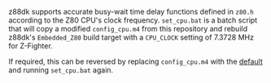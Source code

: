 z88dk supports accurate busy-wait time delay functions defined in `z80.h` according to the Z80 CPU's clock frequency. `set_cpu.bat` is a batch script that will copy a modified `config_cpu.m4` from this repository and rebuild z88dk's `Embedded_Z80` build target with a `CPU_CLOCK` setting of 7.3728 MHz for Z-Fighter.

If required, this can be reversed by replacing `config_cpu.m4` with the [default](https://github.com/z88dk/z88dk/blob/master/libsrc/_DEVELOPMENT/target/z80/config/config_cpu.m4) and running `set_cpu.bat` again.